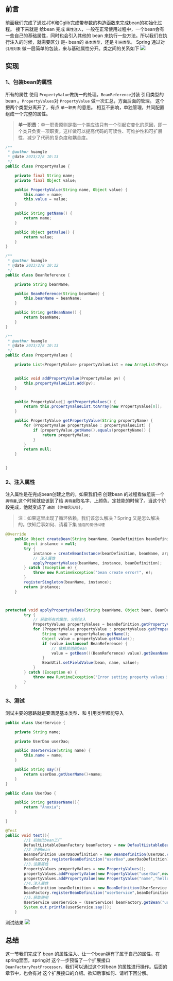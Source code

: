 ## 前言
前面我们完成了通过JDK和Cglib完成带参数的构造函数来完成bean的初始化过程。
接下来就是 给bean 完成 `属性注入`，一般在正常使用过程中，一个bean会有一些自己的基础属性，同时也会引入其他的 bean 来执行一些方法。所以我们在执行注入的时候，就需要区分 是- bean的 `基本类型`，还是 `引用类型`。
Spring 通过对 `引用对象` 做一层简单的包装，来与基础属性分开。类之间的关系如下
![](https://s3.bmp.ovh/imgs/2023/02/08/70005dce24e3e3a7.png#id=yPDft&originHeight=287&originWidth=889&originalType=binary&ratio=1&rotation=0&showTitle=false&status=done&style=none&title=)

## 实现
### 1、包装bean的属性
所有的属性 使用 `PropertyValue`做统一的处理。`BeanReference`封装 引用类型的 bean 。`PropertyValues`对 `PropertyValue` 做一次汇总，方面后面的管理。
这个把两个类型分离开了，有点 `单一职责` 的意思。 相互不影响，单独管理，共同配置组成一个完整的属性。
> **单一职责**：单一职责原则是指一个类应该只有一个引起它变化的原因，即一个类只负责一项职责。这样做可以提高代码的可读性、可维护性和可扩展性，减少了代码的复杂度和耦合度。

```java
/**
 * @author huangle
 * @date 2023/2/8 10:13
 */
public class PropertyValue {

    private final String name;
    private final Object value;

    public PropertyValue(String name, Object value) {
        this.name = name;
        this.value = value;
    }

    public String getName() {
        return name;
    }

    public Object getValue() {
        return value;
    }
}

/**
 * @author huangle
 * @date 2023/2/8 10:12
 */
public class BeanReference {

    private String beanName;

    public BeanReference(String beanName) {
        this.beanName = beanName;
    }

    public String getBeanName() {
        return beanName;
    }
}

/**
 * @author huangle
 * @date 2023/2/8 10:13
 */
public class PropertyValues {

    private List<PropertyValue> propertyValueList = new ArrayList<PropertyValue>();


    public void addPropertyValue(PropertyValue pv) {
        this.propertyValueList.add(pv);
    }


    public PropertyValue[] getPropertyValues() {
        return this.propertyValueList.toArray(new PropertyValue[0]);
    }

    public PropertyValue getPropertyValue(String propertyName) {
        for (PropertyValue propertyValue : propertyValueList) {
            if (propertyValue.getName().equals(propertyName)) {
                return propertyValue;
            }
        }
        return null;
    }


}
```
### 2、注入属性
注入属性是在完成bean创建之后的。如果我们把 创建bean 的过程看做组装一个`奥特曼`,这个时候就应该到了给 `奥特曼`取名字、上颜色、定技能的时候了。当这个阶段完成，他就变成了 `迪迦`（`你相信光吗`）。
> 注：如果这里出现了循环依赖，我们该怎么解决？Spring 又是怎么解决的。欲知后事如何、请看下集 `迪迦的爱恨纠缠`

```java
@Override
    public Object createBean(String beanName, BeanDefinition beanDefinition, Object[] args) {
        Object instance = null;
        try {
            instance = createBeanInstance(beanDefinition, beanName, args);
            // 注入属性
            applyPropertyValues(beanName, instance, beanDefinition);
        } catch (Exception e) {
            throw new RuntimeException("bean create error!", e);
        }
        registerSingleton(beanName, instance);
        return instance;
    }



protected void applyPropertyValues(String beanName, Object bean, BeanDefinition beanDefinition) {
        try {
            // 获取所有的属性，分别注入
            PropertyValues propertyValues = beanDefinition.getPropertyValues();
            for (PropertyValue propertyValue : propertyValues.getPropertyValues()) {
                String name = propertyValue.getName();
                Object value = propertyValue.getValue();
                if (value instanceof BeanReference) {
                    // 依赖其他的bean
                    value = getBean(((BeanReference) value).getBeanName());
                }
                BeanUtil.setFieldValue(bean, name, value);
            }
        } catch (Exception e) {
            throw new RuntimeException("Error setting property values：" + beanName);
        }
    }
```
### 3、测试
测试主要的思路就是要满足基本类型、和 引用类型都能导入
```java
public class UserService {

    private String name;

    private UserDao userDao;

    public UserService(String name) {
        this.name = name;
    }

    public String say(){
        return userDao.getUserName()+name;
    }
}

public class UserDao {

    public String getUserName(){
        return "Anoxia";
    }

}

@Test
public void test(){
        //1 初始化bean工厂
        DefaultListableBeanFactory beanFactory = new DefaultListableBeanFactory();
        //2 注册bean
        BeanDefinition userDaoDefinition = new BeanDefinition(UserDao.class);
        beanFactory.registerBeanDefinition("userDao",userDaoDefinition);
        //3.设置属性
        PropertyValues propertyValues = new PropertyValues();
        propertyValues.addPropertyValue(new PropertyValue("userDao",new BeanReference("userDao")));
        propertyValues.addPropertyValue(new PropertyValue("name","hello"));
        //4.注入属性
        BeanDefinition beanDefinition = new BeanDefinition(UserService.class,propertyValues);
        beanFactory.registerBeanDefinition("userService",beanDefinition);
        //5.获取使用
        UserService userService = (UserService) beanFactory.getBean("userService");
        System.out.println(userService.say());
    }
```
测试结果
![](https://s3.bmp.ovh/imgs/2023/02/08/a57dc430fe32a01e.png#id=mAy43&originHeight=106&originWidth=694&originalType=binary&ratio=1&rotation=0&showTitle=false&status=done&style=none&title=)
## 总结
这一节我们完成了 bean 的属性注入、让一个bean拥有了属于自己的属性。在spring里面，spring对 这个一步预留了一个扩展接口 `BeanFactoryPostProcessor`，我们可以通过这个对bean 的属性进行操作。后面的章节中，也会有对 这个扩展接口的介绍。欲知后事如何、请听下回分解。
